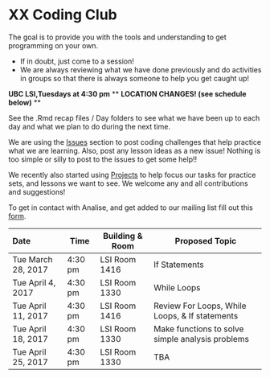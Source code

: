 # XX Coding Club 
The goal is to provide you with the tools and understanding to get programming on your own.
- If in doubt, just come to a session!
- We are always reviewing what we have done previously and do activities in groups so that there is always someone to help you get caught up! 

**UBC LSI,Tuesdays at 4:30 pm**  ** **LOCATION CHANGES! (see schedule below)** **

See the .Rmd recap files / Day folders to see what we have been up to each day and what we plan to do during the next time. 

We are using the [Issues](https://github.com/ahofmann4/XX_CodingClub/issues) section to post coding challenges that help practice what we are learning. Also, post any lesson ideas as a new issue! Nothing is too simple or silly to post to the issues to get some help!! 

We recently also started using [Projects](https://github.com/ahofmann4/XX_CodingClub/projects) to help focus our tasks for practice sets, and lessons we want to see. We welcome any and all contributions and suggestions!

To get in contact with Analise, and get added to our mailing list fill out this [form](https://goo.gl/forms/7pw3nsH2IVyPkQGp1).


Date | Time | Building & Room | Proposed Topic 
:----- | ---- | -------------| -------
Tue March 28, 2017 | 4:30 pm | LSI Room 1416 | If Statements
Tue April 4, 2017 | 4:30 pm | LSI Room 1330 | While Loops
Tue April 11, 2017 | 4:30 pm | LSI Room 1416 | Review For Loops, While Loops, & If statements 
Tue April 18, 2017 | 4:30 pm | LSI Room 1330 | Make functions to solve simple analysis problems
Tue April 25, 2017 | 4:30 pm | LSI Room 1330 | TBA
